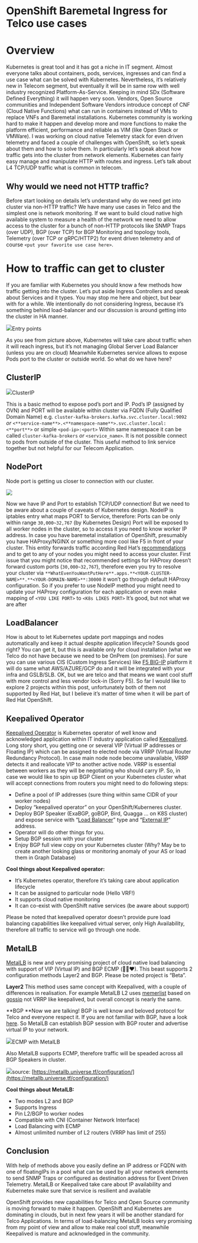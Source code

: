 OpenShift Baremetal Ingress for Telco use cases
===============================================

Overview
========

Kubernetes is great tool and it has got a niche in IT segment. Almost everyone talks about containers, pods, services, ingresses and can find a use case what can be solved with Kubernetes. Nevertheless, it’s relatively new in Telecom segment, but eventually it will be in same row with well industry recognized Platform-As-Service. Keeping in mind SDx (Software Defined Everything) it will happen very soon. Vendors, Open Source communities and Independent Software Vendors introduce concept of CNF (Cloud Native Functions) what can run in containers instead of VMs to replace VNFs and Baremetal installations. Kubernetes community is working hard to make it happen and develop more and more functions to make the platform efficient, performance and reliable as VIM (like Open Stack or VMWare).
I was working on cloud native Telemetry stack for even driven telemetry and faced a couple of challenges with OpenShift, so let’s speak about them and how to solve them. In particularly let’s speak about how traffic gets into the cluster from network elements. Kubernetes can fairly easy manage and manipulate HTTP with routes and ingress. Let’s talk about L4 TCP/UDP traffic what is common in telecom.

Why would we need not HTTP traffic?
-----------------------------------

Before start looking on details let’s understand why do we need get into cluster via non-HTTP traffic? We have many use cases in Telco and the simplest one is network monitoring. If we want to build cloud native high available system to measure a health of the network we need to allow access to the cluster for a bunch of non-HTTP protocols like SNMP Traps (over UDP), BGP (over TCP) for BGP Monitoring and topology tools, Telemetry (over TCP or gRPC/HTTP2) for event driven telemetry and of course `<put your favorite use case here>`.

How to traffic can get to cluster
=================================

If you are familiar with Kubernetes you should know a few methods how traffic getting into the cluster. Let’s put aside Ingress Controllers and speak about Services and it types. You may stop me here and object, but bear with for a while. We intentionally do not considering Ingress, because it’s something behind load-balancer and our discussion is around getting into the cluster in HA manner.

![](https://miro.medium.com/max/1400/1*VAbORTUTFihQcAEAGoGleQ.png)Entry points

As you see from picture above, Kubernetes will take care about traffic when it will reach ingress, but it’s not managing Global Server Load Balancer (unless you are on cloud) Meanwhile Kubernetes service allows to expose Pods port to the cluster or outside world. So what do we have here?

ClusterIP
---------

![](https://miro.medium.com/max/992/1*_Bgj-AVaOl2mWGxWz82fZQ.png)ClusterIP

This is a basic method to expose pod’s port and IP. Pod’s IP (assigned by OVN) and PORT will be available within cluster via FQDN (Fully Qualified Domain Name) e.g. `cluster-kafka-brokers.kafka.svc.cluster.local:9092` _or_ `<**service-name**>.<**namespace-name**>.svc.cluster.local:<**port**>` or simple `<pod-ip>:<port>` Within same namespace it can be called `cluster-kafka-brokers` _or_ `<service_name>`_._ It is not possible connect to pods from outside of the cluster. This useful method to link service together but not helpful for our Telecom Application.

NodePort
--------

Node port is getting us closer to connection with our cluster.

![](https://miro.medium.com/max/1400/1*pjJXU4vmnskFep2Jdcwxzw.png)

Now we have IP and Port to establish TCP/UDP connection! But we need to be aware about a couple of caveats of Kubernetes design.
NodeIP is iptables entry what maps PORT to Service, therefore:
Ports can be only within range `30,000~32,767` (by Kubernetes Design)
Port will be exposed to all worker nodes in the cluster, so to access it you need to know worker IP address. In case you have baremetal installation of OpenShift, presumably you have HAProxy/NGINX or something more cool like F5 in front of your cluster. This entity forwards traffic according Red Hat’s [recommendations](https://www.openshift.com/blog/haproxy-highly-available-keepalived) and to get to any of your nodes you might need to access your cluster. First issue that you might notice that recommended settings for HAProxy doesn’t forward custom ports (`30,000~32,767`), therefore even you try to resolve your cluster via `**WhatEvenYouWantPutHere**.apps.**<YOUR-CLUSTER-NAME>**.**<YOUR-DOMAIN-NAME>**:30000`  it won’t go through default HAProxy configuration. So if you prefer to use NodeIP method you might need to update your HAProxy configuration for each application or even make mapping of `<YOU LIKE PORT>` to `<K8s LIKES PORT>` It’s good, but not what we are after

LoadBalancer
------------

How is about to let Kubernetes update port mappings and nodes automatically and keep it actual despite application lifecycle? Sounds good right? You can get it, but this is available only for cloud installation (what we Telco do not have because we need to be OnPrem (on premises). For sure you can use various CIS (Custom Ingress Services) like [F5 BIG-IP](https://clouddocs.f5.com/containers/v2/kubernetes/) platform it will do same what AWS/AZURE/GCP do and it will be integrated with your infra and GSLB/SLB. OK, but we are telco and that means we want cool stuff with more control and less vendor lock-in (Sorry F5). So far I would like to explore 2 projects within this post, unfortunately both of them not supported by Red Hat, but I believe it’s matter of time when it will be part of Red Hat OpenShift.

Keepalived Operator
-------------------

[Keepalived Operator](https://github.com/redhat-cop/keepalived-operator) is Kubernetes operator of well know and acknowledged application within IT industry application called [Keepalived](https://www.keepalived.org). Long story short, you getting one or several VIP (Virtual IP addresses or Floating IP) which can be assigned to elected node via VRRP (Virtual Router Redundancy Protocol). In case main node node become unavailable, VRRP detects it and reallocate VIP to another active node. VRRP is essential between workers as they will be negotiating who should carry IP. So, in case we would like to spin up BGP Client on your Kubernetes cluster what will accept connections from routers you might need to do following steps:

*   Define a pool of IP addresses (sure thing within same CIDR of your worker nodes)
*   Deploy “keepalived operator” on your OpenShift/Kuberneres cluster.
*   Deploy BGP Speaker (ExaBGP, goBGP, Bird, Quagga … on K8S cluster) and expose service with “[Load Balancer](https://kubernetes.io/docs/concepts/services-networking/service/#loadbalancer)” type and “[External IP](https://kubernetes.io/docs/concepts/services-networking/service/#external-ips)” address.
*   Operator will do other things for you.
*   Setup BGP session with your cluster
*   Enjoy BGP full view copy on your Kubernetes cluster (Why? May be to create another looking glass or monitoring anomaly of your AS or load them in Graph Database)

**Cool things about Keepalived operator:**

*   It’s Kubernetes operator, therefore it’s taking care about application lifecycle
*   It can be assigned to particular node (Hello VRF!)
*   It supports cloud native monitoring
*   It can co-exist with OpenShift native services (be aware about support)

Please be noted that keepalived operator doesn’t provide pure load balancing capabilities like keepalived virtual server, only High Availability, therefore all traffic to service will go through one node.

MetalLB
-------

[MetalLB](https://metallb.universe.tf/) is new and very promising project of cloud native load balancing with support of VIP (Virtual IP) and BGP ECMP (💜💘♥). This beast supports 2 configuration methods Layer2 and BGP. Please be noted project is “Beta”.

**Layer2**
This method uses same concept with Keepalived, with a couple of differences in realisation. For example MetalLB L2 uses [memerlist](https://github.com/hashicorp/memberlist) based on [gossip](https://en.wikipedia.org/wiki/Gossip_protocol) not VRRP like keepalived, but overall concept is nearly the same.

**BGP
**Now we are talking! BGP is well know and beloved protocol for Telco and everyone respect it. If you are not familiar with BGP, have a look [here](https://www.kentik.com/blog/bgp-routing-tutorial-series-part-1/). So MetalLB can establish BGP session with BGP router and advertise virtual IP to your network.

![](https://miro.medium.com/max/1004/1*eOHDodfkr8Y9JAFq9TAYwQ.png)ECMP with MetalLB

Also MetalLB supports ECMP, therefore traffic will be speaded across all BGP Speakers in cluster.

![](https://miro.medium.com/max/1400/1*eF0xi5-SXAiLjqFkzGoOng.png)source: [https://metallb.universe.tf/configuration/](https://metallb.universe.tf/configuration/)

**Cool things about MetalLB:**

*   Two modes L2 and BGP
*   Supports Ingress
*   Pin L2/BGP to worker nodes
*   Compatible with CNI (Container Network Interface)
*   Load Balancing with ECMP
*   Almost unlimited number of L2 routers (VRRP has limit of 255)

Conclusion
----------

With help of methods above you easily define an IP address or FQDN with one of floatingIPs in a pool what can be used by all your network elements to send SNMP Traps or configured as destination address for Event Driven Telemetry. MetalLB or Keepalived take care about IP availability and Kubernetes make sure that service is resilient and available

OpenShift provides new capabilities for Telco and Open Source community is moving forward to make it happen. OpenShift and Kubernetes are dominating in clouds, but in next few years it will be another standard for Telco Applications.
In terms of load-balancing MetalLB looks very promising from my point of view and allow to make real cool stuff, meanwhile Keepalived is mature and acknowledged in the community.
